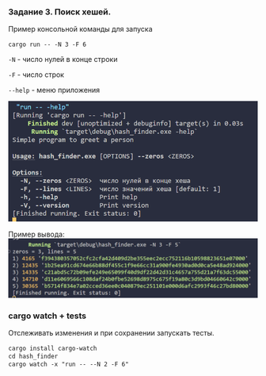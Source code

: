 ### Задание 3. Поиск хешей.
Пример консольной команды для запуска
```console
cargo run -- -N 3 -F 6
```
`-N` - число нулей в конце строки

`-F` - число строк

`--help` - меню приложения

![help](help.png)

Пример вывода:
![Скриншот](result.png)

### cargo watch + tests
Отслеживать изменения и при сохранении запускать тесты.
```console
cargo install cargo-watch
cd hash_finder
cargo watch -x "run -- --N 2 -F 6"
```